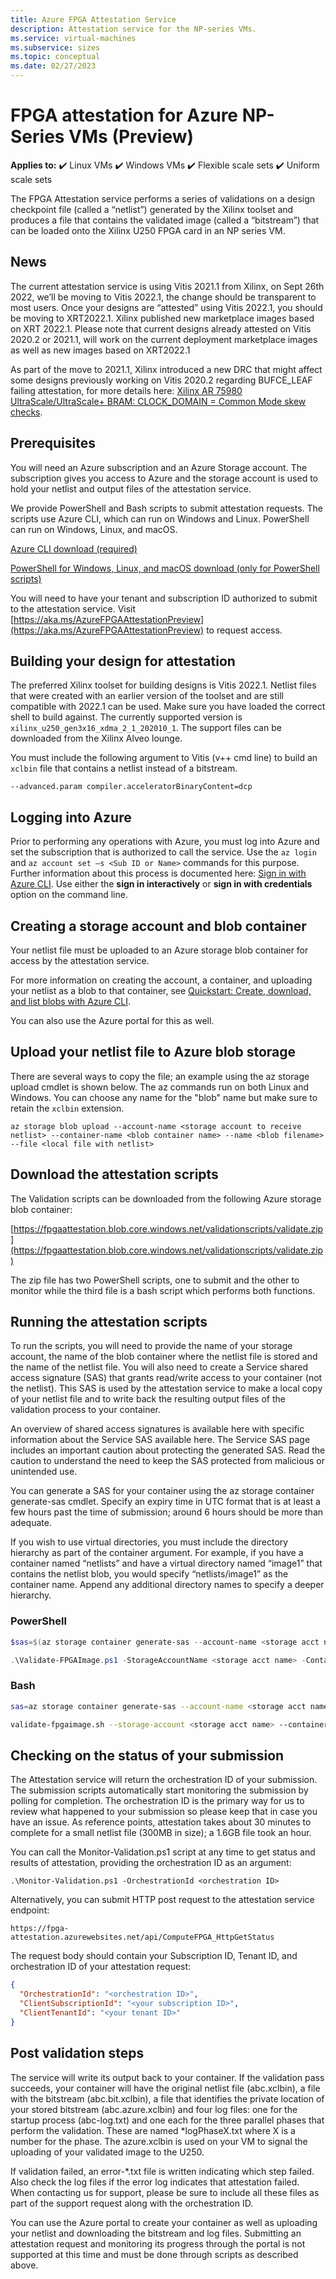 ```yaml
---
title: Azure FPGA Attestation Service
description: Attestation service for the NP-series VMs.
ms.service: virtual-machines
ms.subservice: sizes
ms.topic: conceptual
ms.date: 02/27/2023
---
```

# FPGA attestation for Azure NP-Series VMs (Preview)

**Applies to:** :heavy_check_mark: Linux VMs :heavy_check_mark: Windows VMs :heavy_check_mark: Flexible scale sets :heavy_check_mark: Uniform scale sets

The FPGA Attestation service performs a series of validations on a design checkpoint file (called a “netlist”) generated by the Xilinx toolset and produces a file that contains the validated image (called a “bitstream”) that can be loaded onto the Xilinx U250 FPGA card in an NP series VM.  

## News
The current attestation service is using Vitis 2021.1 from Xilinx, on Sept 26th 2022, we’ll be moving to Vitis 2022.1, the change should be transparent to most users. Once your designs are “attested” using Vitis 2022.1, you should be moving to XRT2022.1. Xilinx published new marketplace images based on XRT 2022.1.
Please note that current designs already attested on Vitis 2020.2 or 2021.1, will work on the current deployment marketplace images as well as new images based on XRT2022.1

As part of the move to 2021.1, Xilinx introduced a new DRC that might affect some designs previously working on Vitis 2020.2 regarding BUFCE_LEAF failing attestation, for more details here: [Xilinx AR 75980 UltraScale/UltraScale+ BRAM: CLOCK_DOMAIN = Common Mode skew checks](https://support.xilinx.com/s/article/75980?language=en_US).

## Prerequisites  

You will need an Azure subscription and an Azure Storage account. The subscription gives you access to Azure and the storage account is used to hold your netlist and output files of the attestation service.  

We provide PowerShell and Bash scripts to submit attestation requests.   The scripts use  Azure CLI, which can run on Windows and Linux. PowerShell can run on Windows, Linux, and macOS.  

[Azure CLI download (required)](/cli/azure/install-azure-cli)

[PowerShell for Windows, Linux, and macOS download (only for PowerShell scripts)](/powershell/scripting/install/installing-powershell)

You will need to have your tenant and subscription ID authorized to submit to the attestation service. Visit [https://aka.ms/AzureFPGAAttestationPreview](https://aka.ms/AzureFPGAAttestationPreview) to request access. 

## Building your design for attestation  

The preferred Xilinx toolset for building designs is Vitis 2022.1. Netlist files that were created with an earlier version of the toolset and are still compatible with 2022.1 can be used. Make sure you have loaded the correct shell to build against. The currently supported version is `xilinx_u250_gen3x16_xdma_2_1_202010_1`. The support files can be downloaded from the Xilinx Alveo lounge.

You must include the following argument to Vitis (v++ cmd line) to build an `xclbin` file that contains a netlist instead of a bitstream.

`--advanced.param compiler.acceleratorBinaryContent=dcp`

## Logging into Azure  

Prior to performing any operations with Azure, you must log into Azure and set the subscription that is authorized to call the service. Use the `az login` and `az account set –s <Sub ID or Name>` commands for this purpose. Further information about this process is documented here:  [Sign in with Azure CLI](/cli/azure/authenticate-azure-cli). Use either the **sign in interactively** or **sign in with credentials** option on the command line.  

## Creating a storage account and blob container  

Your netlist file must be uploaded to an Azure storage blob container for access by the attestation service.  

For more information on creating the account, a container, and uploading your netlist as a blob to that container, see [Quickstart: Create, download, and list blobs with Azure CLI](../storage/blobs/storage-quickstart-blobs-cli.md).  

You can also use the Azure portal for this as well.  

## Upload your netlist file to Azure blob storage  

There are several ways to copy the file; an example using the az storage upload cmdlet is shown below. The az commands run on both Linux and Windows. You can choose any name for the "blob" name but make sure to retain the `xclbin` extension.

`az storage blob upload --account-name <storage account to receive netlist> --container-name <blob container name> --name <blob filename> --file <local file with netlist>`

## Download the attestation scripts  

The Validation scripts can be downloaded from the following Azure storage blob container:  

[https://fpgaattestation.blob.core.windows.net/validationscripts/validate.zip](https://fpgaattestation.blob.core.windows.net/validationscripts/validate.zip)

The zip file has two PowerShell scripts, one to submit and the other to monitor while the third file is a bash script which performs both functions.  

## Running the attestation scripts  

To run the scripts, you will need to provide the name of your storage account, the name of the blob container where the netlist file is stored and the name of the netlist file. You will also need to create a Service shared access signature (SAS) that grants read/write access to your container (not the netlist). This SAS is used by the attestation service to make a local copy of your netlist file and to write back the resulting output files of the validation process to your container.  

An overview of shared access signatures is available here with specific information about the Service SAS available here. The Service SAS page includes an important caution about protecting the generated SAS.  Read the caution to understand the need to keep the SAS protected from malicious or unintended use.  

You can generate a SAS for your container using the az storage container generate-sas cmdlet. Specify an expiry time in UTC format that is at least a few hours past the time of submission; around 6 hours should be more than adequate.  

If you wish to use virtual directories, you must include the directory hierarchy as part of the container argument. For example, if you have a container named “netlists” and have a virtual directory named “image1” that contains the netlist blob, you would specify “netlists/image1” as the container name. Append any additional directory names to specify a deeper hierarchy. 

### PowerShell   

```powershell
$sas=$(az storage container generate-sas --account-name <storage acct name> --name <blob container name> --https-only --permissions rwc --expiry <e.g., 2021-01-07T17:00Z> --output tsv)

.\Validate-FPGAImage.ps1 -StorageAccountName <storage acct name> -Container <blob container name> -BlobContainerSAS $sas -NetlistName <netlist blob filename>
```

### Bash  

```bash
sas=az storage container generate-sas --account-name <storage acct name> --name <blob container name> --https-only --permissions rwc --expiry <2021-01-07T17:00Z> --output tsv  

validate-fpgaimage.sh --storage-account <storage acct name> --container <blob container name> --netlist-name <netlist blob filename> --blob-container-sas $sas
``` 

## Checking on the status of your submission  

The Attestation service will return the orchestration ID of your submission. The submission scripts automatically start monitoring the submission by polling for completion. The orchestration ID is the primary way for us to review what happened to your submission so please keep that in case you have an issue. As reference points, attestation takes about 30 minutes to complete for a small netlist file (300MB in size); a 1.6GB file took an hour. 

You can call the Monitor-Validation.ps1 script at any time to get status and results of attestation, providing the orchestration ID as an argument:  

`.\Monitor-Validation.ps1 -OrchestrationId <orchestration ID>`

Alternatively, you can submit HTTP post request to the attestation service endpoint:  

`https://fpga-attestation.azurewebsites.net/api/ComputeFPGA_HttpGetStatus`

The request body should contain your Subscription ID, Tenant ID, and orchestration ID of your attestation request:  

```json
{  
  "OrchestrationId": "<orchestration ID>",  
  "ClientSubscriptionId": "<your subscription ID>",  
  "ClientTenantId": "<your tenant ID>"
}
```

## Post validation steps

The service will write its output back to your container. If the validation pass succeeds, your container will have the original netlist file (abc.xclbin), a file with the bitstream (abc.bit.xclbin), a file that identifies the private location of your stored bitstream (abc.azure.xclbin) and four log files: one for the startup process (abc-log.txt) and one each for the three parallel phases that perform the validation. These are named *logPhaseX.txt where X is a number for the phase. The azure.xclbin is used on your VM to signal the uploading of your validated image to the U250. 

If validation failed, an error-*.txt file is written indicating which step failed. Also check the log files if the error log indicates that attestation failed. When contacting us for support, please be sure to include all these files as part of the support request along with the orchestration ID.  

You can use the Azure portal to create your container as well as uploading your netlist and downloading the bitstream and log files. Submitting an attestation request and monitoring its progress through the portal is not supported at this time and must be done through scripts as described above.
